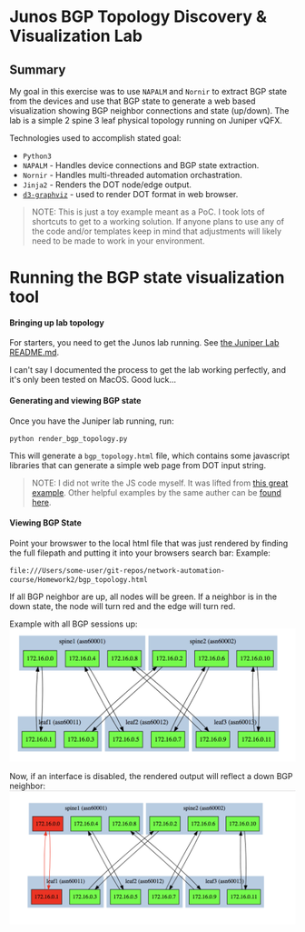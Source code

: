 # Junos BGP Topology Discovery & Visualization Lab

## Summary

My goal in this exercise was to use `NAPALM` and `Nornir` to extract BGP state from the devices and use that BGP state to generate a web based visualization showing BGP neighbor connections and state (up/down).  The lab is a simple 2 spine 3 leaf physical topology running on Juniper vQFX.

Technologies used to accomplish stated goal:

- `Python3`
- `NAPALM` - Handles device connections and BGP state extraction.
- `Nornir` - Handles multi-threaded automation orchastration.
- `Jinja2` - Renders the DOT node/edge output.
- [`d3-graphviz`](https://github.com/magjac/d3-graphviz) - used to render DOT format in web browser.

>NOTE: This is just a toy example meant as a PoC.  I took lots of shortcuts to get to a working solution.  If anyone plans to use any of the code and/or templates keep in mind that adjustments will likely need to be made to work in your environment.

# Running the BGP state visualization tool

#### Bringing up lab topology
 For starters, you need to get the Junos lab running.  See [the Juniper Lab README.md](lab-provision/README.md).

 I can't say I documented the process to get the lab working perfectly, and it's only been tested on MacOS.  Good luck...


#### Generating and viewing BGP state 
 Once you have the Juniper lab running, run:
 ```
 python render_bgp_topology.py
 ```

This will generate a `bgp_topology.html` file, which contains some javascript libraries that can generate a simple web page from DOT input string.

>NOTE: I did not write the JS code myself.  It was lifted from [this great example](https://bl.ocks.org/magjac/a23d1f1405c2334f288a9cca4c0ef05b).  Other helpful examples by the same auther can be [found here](https://bl.ocks.org/magjac).

#### Viewing BGP State

Point your browswer to the local html file that was just rendered by finding the full filepath and putting it into your browsers search bar:
Example:
```
file:///Users/some-user/git-repos/network-automation-course/Homework2/bgp_topology.html
```

If all BGP neighbor are up, all nodes will be green.  If a neighbor is in the down state, the node will turn red and the edge will turn red.

Example with all BGP sessions up:
![All Neighbors Up](../images/all_neighbors_up.png)


Now, if an interface is disabled, the rendered output will reflect a down BGP neighbor:
![All Neighbors Up](../images/neighbor_down.png)


